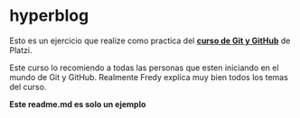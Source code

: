 # hyperblog

Esto es un ejercicio que realize como practica del [ **curso de Git y GitHub**](https://platzi.com/cursos/git-github/) de Platzi.

Este curso lo recomiendo a todas las personas que esten iniciando en el mundo de Git y GitHub. Realmente Fredy explica muy bien todos los temas del curso.

**Este readme.md es solo un ejemplo**
